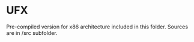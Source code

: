 UFX
===============

Pre-compiled version for x86 architecture included in this folder.
Sources are in /src subfolder.
